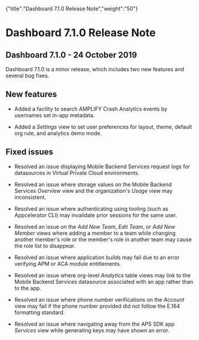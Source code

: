 {"title":"Dashboard 7.1.0 Release Note","weight":"50"} 

# Dashboard 7.1.0 Release Note

## Dashboard 7.1.0 - 24 October 2019

Dashboard 7.1.0 is a minor release, which includes two new features and several bug fixes.

## New features

*   Added a facility to search AMPLIFY Crash Analytics events by usernames set in-app metadata.
    
*   Added a _Settings_ view to set user preferences for layout, theme, default org rule, and analytics demo mode.
    

## Fixed issues

*   Resolved an issue displaying Mobile Backend Services request logs for datasources in Virtual Private Cloud environments.
    
*   Resolved an issue where storage values on the Mobile Backend Services _Overview_ view and the organization's _Usage_ view may inconsistent.
    
*   Resolved an issue where authenticating using tooling (such as Appcelerator CLI) may invalidate prior sessions for the same user.
    
*   Resolved an issue on the _Add New Team_, _Edit Team_, or _Add New Member_ views where adding a member to a team while changing another member's role or the member's role in another team may cause the role list to disappear.
    
*   Resolved an issue where application builds may fail due to an error verifying APM or ACA module entitlements.
    
*   Resolved an issue where org-level _Analytics_ table views may link to the Mobile Backend Services datasource associated with an app rather than to the app.
    
*   Resolved an issue where phone number verifications on the _Account_ view may fail if the phone number provided did not follow the E.164 formatting standard.
    
*   Resolved an issue where navigating away from the APS SDK app _Services_ view while generating keys may have shown an error.